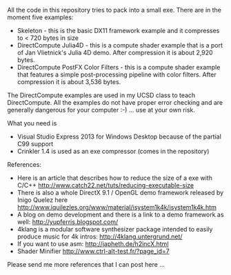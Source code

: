 All the code in this repository tries to pack into a small exe. There are in the moment five examples:

  * Skeleton - this is the basic DX11 framework example and it compresses to < 720 bytes in size
  * DirectCompute Julia4D - this is a compute shader example that is a port of Jan Vlietnick's Julia 4D demo. After compression it is about 2,920 bytes.
  * DirectCompute PostFX Color Filters - this is a compute shader example that features a simple post-processing pipeline with color filters. After compression it is about 3,536 bytes.

The DirectCompute examples are used in my UCSD class to teach DirectCompute. All the examples do not have proper error checking and are generally dangerous for your computer :-) ... use at your own risk.

What you need is
  * Visual Studio Express 2013 for Windows Desktop because of the partial C99 support
  * Crinkler 1.4 is used as an exe compressor (comes in the repository)


References:
  * Here is an article that describes how to reduce the size of a exe with C/C++
http://www.catch22.net/tuts/reducing-executable-size
  * There is also a whole DirectX 9.1 / OpenGL demo framework released by Inigo Quelez here
http://www.iquilezles.org/www/material/isystem1k4k/isystem1k4k.htm
  * A blog on demo development and there is a link to a demo framework as well:
http://yupferris.blogspot.com/
  * 4klang is a modular software synthesizer package intended to easily produce music for 4k intros:
http://4klang.untergrund.net/
  * If you want to use asm:
http://japheth.de/h2incX.html
  * Shader Minifier
http://www.ctrl-alt-test.fr/?page_id=7

Please send me more references that I can post here ...